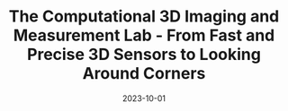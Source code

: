 ---
# Title of Talk
title: 'The Computational 3D Imaging and Measurement Lab - From Fast and Precise 3D Sensors to Looking Around Corners'

# Talk Weights (used for order on different pages)
landing_weight: 9
weight_EyeTracking_Main: 90
weight_SWI_Main: 10

# Talk Tags (used for categorization into projects)
tags: ["EyeTracking_Main","SWI_Main"]

# Authors
# Format: A YAML List of Author Names
authors:
- florian-willomitzer

# Location
location: 'Industrial Affiliates Fall Meeting, University of Arizona'

# Date
# Format: YYYY-MM-DD. A day must be included, but it won't be visible.
date: 2023-10-01

# Link to Talk
external_link: https://drive.google.com/file/d/1KZqZay9qNLuXDld0RjFCk_4--a-GjdF1/view?usp=sharing

summary: ''
image:
  preview-only: true
---